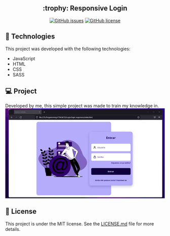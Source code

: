 
<h2 align="Center">
  :trophy: Responsive Login
</h2>

<div align="Center">
  
  [![GitHub issues](https://img.shields.io/github/issues/antonio-moreira-prog/Login-Responsivo)](https://github.com/antonio-moreira-prog/Login-Responsivo/issues)
  [![GitHub license](https://img.shields.io/github/license/antonio-moreira-prog/Login-Responsivo)](https://github.com/antonio-moreira-prog/Login-Responsivo/blob/main/LICENSE)
  
</div>

## :rocket: Technologies
This project was developed with the following technologies:

- JavaScript
- HTML
- CSS
- SASS

## :computer: Project
Developed by me, this simple project was made to train my knowledge in.
<img align="center" src="https://github.com/antonio-moreira-prog/Login-Responsivo/blob/master/assets/img/2022-04-28%2010-19-11.gif?raw=true">


## :scroll: License
This project is under the MIT license. See the [LICENSE.md] file for more details.

[//]: #
[ LICENSE.md ]: https://github.com/antonio-moreira-prog/Login-Responsivo/blob/main/LICENSE
